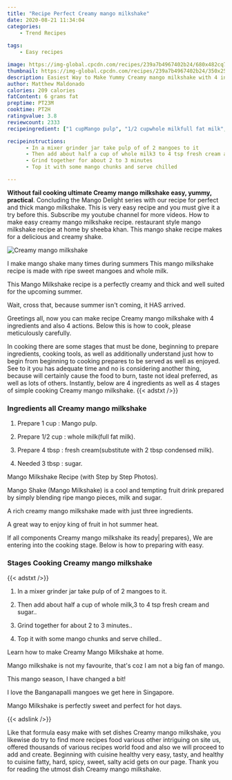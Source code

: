 ```yaml
---
title: "Recipe Perfect Creamy mango milkshake"
date: 2020-08-21 11:34:04
categories:
    - Trend Recipes
    
tags:
    - Easy recipes

image: https://img-global.cpcdn.com/recipes/239a7b4967402b24/680x482cq70/creamy-mango-milkshake-recipe-main-photo.jpg
thumbnail: https://img-global.cpcdn.com/recipes/239a7b4967402b24/350x250cq70/creamy-mango-milkshake-recipe-main-photo.jpg
description: Easiest Way to Make Yummy Creamy mango milkshake with 4 ingredients and 4 stages of easy cooking.
author: Matthew Maldonado
calories: 209 calories
fatContent: 6 grams fat
preptime: PT23M
cooktime: PT2H
ratingvalue: 3.8
reviewcount: 2333
recipeingredient: ["1 cupMango pulp", "1/2 cupwhole milkfull fat milk", "4 tbspfresh creamsubstitute with 2 tbsp condensed milk", "3 tbspsugar"]

recipeinstructions: 
      - In a mixer grinder jar take pulp of of 2 mangoes to it 
      - Then add about half a cup of whole milk3 to 4 tsp fresh cream and sugar 
      - Grind together for about 2 to 3 minutes 
      - Top it with some mango chunks and serve chilled

---
```




**Without fail cooking ultimate Creamy mango milkshake easy, yummy, practical**. Concluding the Mango Delight series with our recipe for perfect and thick mango milkshake. This is very easy recipe and you must give it a try before this. Subscribe my youtube channel for more videos. How to make easy creamy mango milkshake recipe. restaurant style mango milkshake recipe at home by sheeba khan. This mango shake recipe makes for a delicious and creamy shake.


![Creamy mango milkshake](https://img-global.cpcdn.com/recipes/239a7b4967402b24/680x482cq70/creamy-mango-milkshake-recipe-main-photo.jpg "Creamy mango milkshake")



I make mango shake many times during summers This mango milkshake recipe is made with ripe sweet mangoes and whole milk.

This Mango Milkshake recipe is a perfectly creamy and thick and well suited for the upcoming summer.

Wait, cross that, because summer isn&#39;t coming, it HAS arrived.


Greetings all, now you can make recipe Creamy mango milkshake with 4 ingredients and also 4 actions. Below this is how to cook, please meticulously carefully.

In cooking there are some stages that must be done, beginning to prepare ingredients, cooking tools, as well as additionally understand just how to begin from beginning to cooking prepares to be served as well as enjoyed. See to it you has adequate time and no is considering another thing, because will certainly cause the food to burn, taste not ideal preferred, as well as lots of others. Instantly, below are 4 ingredients as well as 4 stages of simple cooking Creamy mango milkshake.
{{< adstxt />}}

### Ingredients all Creamy mango milkshake


1. Prepare 1 cup : Mango pulp.

1. Prepare 1/2 cup : whole milk(full fat milk).

1. Prepare 4 tbsp : fresh cream(substitute with 2 tbsp condensed milk).

1. Needed 3 tbsp : sugar.


Mango Milkshake Recipe (with Step by Step Photos).

Mango Shake (Mango Milkshake) is a cool and tempting fruit drink prepared by simply blending ripe mango pieces, milk and sugar.

A rich creamy mango milkshake made with just three ingredients.

A great way to enjoy king of fruit in hot summer heat.


If all components Creamy mango milkshake its ready| prepares}, We are entering into the cooking stage. Below is how to preparing with easy.

### Stages Cooking Creamy mango milkshake

{{< adstxt />}}


1. In a mixer grinder jar take pulp of of 2 mangoes to it.



1. Then add about half a cup of whole milk,3 to 4 tsp fresh cream and sugar..



1. Grind together for about 2 to 3 minutes..



1. Top it with some mango chunks and serve chilled..




Learn how to make Creamy Mango Milkshake at home.

Mango milkshake is not my favourite, that&#39;s coz I am not a big fan of mango.

This mango season, I have changed a bit!

I love the Banganapalli mangoes we get here in Singapore.

Mango Milkshake is perfectly sweet and perfect for hot days.


{{< adslink />}}

Like that formula easy make with set dishes Creamy mango milkshake, you likewise do try to find more recipes food various other intriguing on site us, offered thousands of various recipes world food and also we will proceed to add and create. Beginning with cuisine healthy very easy, tasty, and healthy to cuisine fatty, hard, spicy, sweet, salty acid gets on our page. Thank you for reading the utmost dish Creamy mango milkshake.
